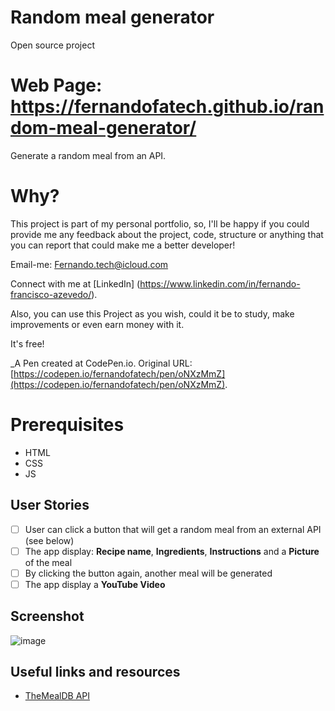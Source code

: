# Random meal generator

 Open source project

# Web Page: https://fernandofatech.github.io/random-meal-generator/
 
 Generate a random meal from an API.
 
 # Why? 
 
 This project is part of my personal portfolio, so, I'll be happy if you could provide me any feedback about the project, code, structure or anything that you can report that could make me a better developer!
 
Email-me: Fernando.tech@icloud.com

Connect with me at [LinkedIn] (https://www.linkedin.com/in/fernando-francisco-azevedo/).

Also, you can use this Project as you wish, could it be to study, make improvements or even earn money with it.

It's free!
 
 _A Pen created at CodePen.io. Original URL: [https://codepen.io/fernandofatech/pen/oNXzMmZ](https://codepen.io/fernandofatech/pen/oNXzMmZ).
 
# Prerequisites
- HTML
- CSS
- JS 
 
## User Stories

- [ ] User can click a button that will get a random meal from an external API (see below)
- [ ] The app display: **Recipe name**, **Ingredients**, **Instructions** and a **Picture** of the meal
- [ ] By clicking the button again, another meal will be generated
- [ ] The app display a **YouTube Video**

## Screenshot

![image](https://user-images.githubusercontent.com/39699305/75021686-b4946480-548c-11ea-988d-f0732e170315.png)

## Useful links and resources

- [TheMealDB API](https://www.themealdb.com)

